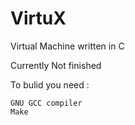 # VirtuX
Virtual Machine written in C

Currently Not finished

To bulid you need :

    GNU GCC compiler
    Make
